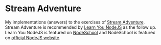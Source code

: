 Stream Adventure
================
My implementations (answers) to the exercises of [Stream Adventure]. Stream Adventure is recommended by [Learn You NodeJS] as the follow up. Learn You NodeJS is featured on [NodeSchool] and NodeSchool is featured on [official NodeJS website][NodeJS Learning Page].

[Stream Adventure]: https://github.com/workshopper/stream-adventure
[Learn You NodeJS]: https://github.com/workshopper/learnyounode#completing-your-first-exercise
[NodeSchool]: https://nodeschool.io/#workshopper-list
[NodeJS Learning Page]: https://nodejs.org/en/get-involved/#learning
